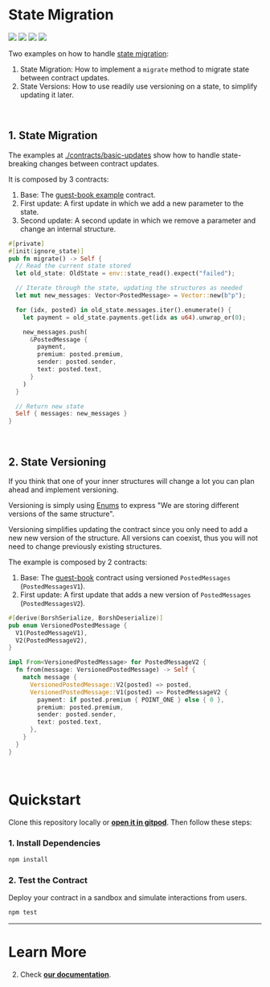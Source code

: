 # State Migration
[![](https://img.shields.io/badge/⋈%20Examples-Intermediate-orange)](https://docs.near.org/tutorials/welcome)
[![](https://img.shields.io/badge/Contract-rust-red)](https://docs.near.org/develop/contracts/anatomy)
[![](https://img.shields.io/badge/Frontend-None-gray)](https://docs.near.org/develop/integrate/frontend)
[![](https://img.shields.io/badge/Testing-passing-green)](https://docs.near.org/develop/integrate/frontend)


Two examples on how to handle [state migration](https://docs.near.org/develop/upgrade/migration):
1. State Migration: How to implement a `migrate` method to migrate state between contract updates.
2. State Versions: How to use readily use versioning on a state, to simplify updating it later.

<br />

## 1. State Migration
The examples at [./contracts/basic-updates](./contracts/basic-updates) show how to handle state-breaking changes
between contract updates.

It is composed by 3 contracts:
1. Base: The [guest-book example](https://github.com/near-examples/guest-book-rust) contract.
2. First update: A first update in which we add a new parameter to the state.
2. Second update: A second update in which we remove a parameter and change an internal structure.

```rust
#[private]
#[init(ignore_state)]
pub fn migrate() -> Self {
  // Read the current state stored
  let old_state: OldState = env::state_read().expect("failed");

  // Iterate through the state, updating the structures as needed
  let mut new_messages: Vector<PostedMessage> = Vector::new(b"p");

  for (idx, posted) in old_state.messages.iter().enumerate() {
    let payment = old_state.payments.get(idx as u64).unwrap_or(0);

    new_messages.push(
      &PostedMessage {
        payment,
        premium: posted.premium,
        sender: posted.sender,
        text: posted.text,
      }
    )
  }

  // Return new state
  Self { messages: new_messages }
}
```

<br />

## 2. State Versioning
If you think that one of your inner structures will change a lot you can plan ahead and implement versioning.

Versioning is simply using [Enums](https://doc.rust-lang.org/book/ch06-01-defining-an-enum.html) to express
"We are storing different versions of the same structure".

Versioning simplifies updating the contract since you only need to add a new new version of the structure.
All versions can coexist, thus you will not need to change previously existing structures. 

The example is composed by 2 contracts:
1. Base: The [guest-book](https://github.com/near-examples/guest-book-rust) contract using versioned `PostedMessages` (`PostedMessagesV1`).
2. First update: A first update that adds a new version of `PostedMessages` (`PostedMessagesV2`).

```rust
#[derive(BorshSerialize, BorshDeserialize)]
pub enum VersionedPostedMessage {
  V1(PostedMessageV1),
  V2(PostedMessageV2),
}

impl From<VersionedPostedMessage> for PostedMessageV2 {
  fn from(message: VersionedPostedMessage) -> Self {
    match message {
      VersionedPostedMessage::V2(posted) => posted,
      VersionedPostedMessage::V1(posted) => PostedMessageV2 {
        payment: if posted.premium { POINT_ONE } else { 0 },
        premium: posted.premium,
        sender: posted.sender,
        text: posted.text,
      },
    }
  }
}
```

<br />

# Quickstart

Clone this repository locally or [**open it in gitpod**](https://gitpod.io/#/github.com/near-examples/multiple-cross-contract-calls). Then follow these steps:

### 1. Install Dependencies
```bash
npm install
```

### 2. Test the Contract
Deploy your contract in a sandbox and simulate interactions from users.

```bash
npm test
```

---

# Learn More
2. Check [**our documentation**](https://docs.near.org/develop/welcome).
